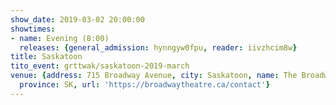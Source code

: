 ```yaml
---
show_date: 2019-03-02 20:00:00
showtimes:
- name: Evening (8:00)
  releases: {general_admission: hynngyw0fpu, reader: iivzhcim8w}
title: Saskatoon
tito_event: grttwak/saskatoon-2019-march
venue: {address: 715 Broadway Avenue, city: Saskatoon, name: The Broadway Theatre,
  province: SK, url: 'https://broadwaytheatre.ca/contact'}
---
```

